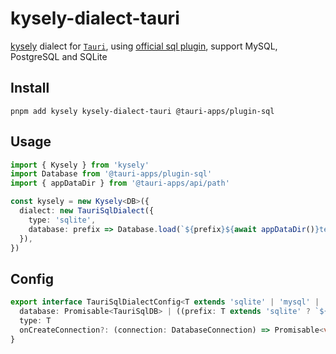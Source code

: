 # kysely-dialect-tauri

[kysely](https://github.com/kysely-org/kysely) dialect for [`Tauri`](https://tauri.app/), using [official sql plugin](https://github.com/tauri-apps/plugins-workspace/tree/dev/plugins/sql), support MySQL, PostgreSQL and SQLite

## Install

```shell
pnpm add kysely kysely-dialect-tauri @tauri-apps/plugin-sql
```

## Usage

```ts
import { Kysely } from 'kysely'
import Database from '@tauri-apps/plugin-sql'
import { appDataDir } from '@tauri-apps/api/path'

const kysely = new Kysely<DB>({
  dialect: new TauriSqlDialect({
    type: 'sqlite',
    database: prefix => Database.load(`${prefix}${await appDataDir()}test.db`)
  }),
})
```

## Config

```ts
export interface TauriSqlDialectConfig<T extends 'sqlite' | 'mysql' | 'postgres'> {
  database: Promisable<TauriSqlDB> | ((prefix: T extends 'sqlite' ? `${T}:` : `${T}://`) => Promisable<TauriSqlDB>)
  type: T
  onCreateConnection?: (connection: DatabaseConnection) => Promisable<void>
}
```
